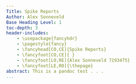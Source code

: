 ```yaml
---
Title: Spike Reports
Author: Alex Sonneveld
Base Heading Level: 1
toc-depth: 3
header-includes:
    - \usepackage{fancyhdr}
    - \pagestyle{fancy}
    - \fancyhead[CO,CE]{Spike Reports}
    - \fancyfoot[CO,CE]{ }
    - \fancyfoot[LO,RE]{Alex Sonneveld 7193475}
    - \fancyfoot[LE,RO]{\thepage}
abstract: This is a pandoc test . . .
...
```


